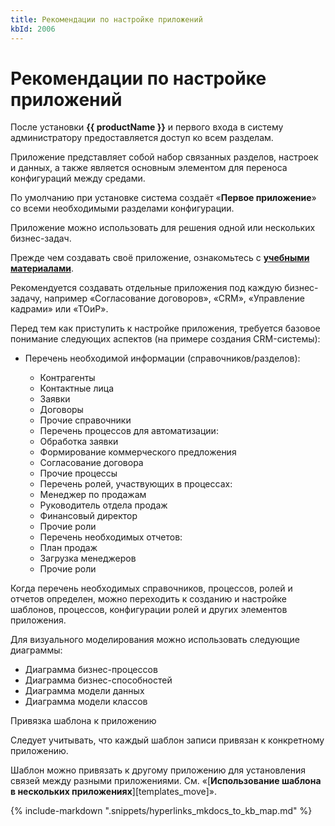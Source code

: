 ```yaml
---
title: Рекомендации по настройке приложений
kbId: 2006
---
```


# Рекомендации по настройке приложений

После установки **{{ productName }}** и первого входа в систему администратору предоставляется доступ ко всем разделам.

Приложение представляет собой набор связанных разделов, настроек и данных, а также является основным элементом для переноса конфигураций между средами.

По умолчанию при установке система создаёт «**Первое приложение**» со всеми необходимыми разделами конфигурации.

Приложение можно использовать для решения одной или нескольких бизнес-задач.

Прежде чем создавать своё приложение, ознакомьтесь с **[учебными материалами](https://kb.comindware.ru/category.php?id=386)**.

Рекомендуется создавать отдельные приложения под каждую бизнес-задачу, например «Согласование договоров», «CRM», «Управление кадрами» или «ТОиР».

Перед тем как приступить к настройке приложения, требуется базовое понимание следующих аспектов (на примере создания CRM-системы):

- Перечень необходимой информации (справочников/разделов):

    - Контрагенты
    - Контактные лица
    - Заявки
    - Договоры
    - Прочие справочники
    - Перечень процессов для автоматизации:
    - Обработка заявки
    - Формирование коммерческого предложения
    - Согласование договора
    - Прочие процессы
    - Перечень ролей, участвующих в процессах:
    - Менеджер по продажам
    - Руководитель отдела продаж
    - Финансовый директор
    - Прочие роли
    - Перечень необходимых отчетов:
    - План продаж
    - Загрузка менеджеров
    - Прочие роли

Когда перечень необходимых справочников, процессов, ролей и отчетов определен, можно переходить к созданию и настройке шаблонов, процессов, конфигурации ролей и других элементов приложения.

Для визуального моделирования можно использовать следующие диаграммы:

- Диаграмма бизнес-процессов
- Диаграмма бизнес-способностей
- Диаграмма модели данных
- Диаграмма модели классов

Привязка шаблона к приложению

Следует учитывать, что каждый шаблон записи привязан к конкретному приложению.

Шаблон можно привязать к другому приложению для установления связей между разными приложениями. См. «[**Использование шаблона в нескольких приложениях**][templates_move]».

{% include-markdown ".snippets/hyperlinks_mkdocs_to_kb_map.md" %}
